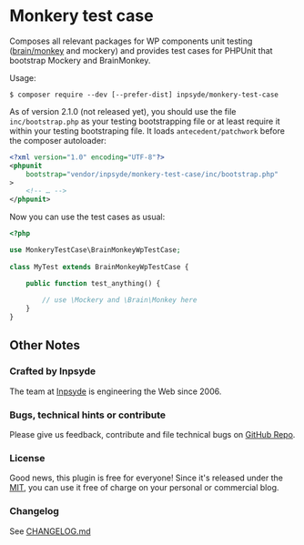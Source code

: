 # Monkery test case

Composes all relevant packages for WP components unit testing ([brain/monkey](https://brain-wp.github.io/BrainMonkey/) and mockery) and provides test cases for PHPUnit that bootstrap Mockery and BrainMonkey.

Usage:
```
$ composer require --dev [--prefer-dist] inpsyde/monkery-test-case 
```

As of version 2.1.0 (not released yet), you should use the file `inc/bootstrap.php` as your testing bootstrapping file or at least require it within your testing bootstraping file. It loads `antecedent/patchwork` before the composer autoloader:

```xml
<?xml version="1.0" encoding="UTF-8"?>
<phpunit
	bootstrap="vendor/inpsyde/monkery-test-case/inc/bootstrap.php"
>
	<!-- … -->
</phpunit>

```
Now you can use the test cases as usual:

```php
<?php

use MonkeryTestCase\BrainMonkeyWpTestCase;
	
class MyTest extends BrainMonkeyWpTestCase {

	public function test_anything() {
	
		// use \Mockery and \Brain\Monkey here
	}
}
```


## Other Notes

### Crafted by Inpsyde

The team at [Inpsyde](http://inpsyde.com/) is engineering the Web since 2006.

### Bugs, technical hints or contribute

Please give us feedback, contribute and file technical bugs on [GitHub Repo](https://github.com/inpsyde/monkery-test-case).

### License

Good news, this plugin is free for everyone! Since it's released under the [MIT](https://github.com/inpsyde/monkery-test-case/blob/master/LICENSE), you can use it free of charge on your personal or commercial blog.

### Changelog

See [CHANGELOG.md](CHANGELOG.md)